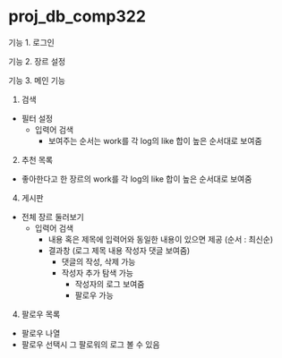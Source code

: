 # proj_db_comp322

기능 1. 로그인

기능 2. 장르 설정

기능 3. 메인 기능

1. 검색
- 필터 설정
   - 입력어 검색
      * 보여주는 순서는 work를 각 log의 like 합이 높은 순서대로 보여줌
2. 추천 목록 
- 좋아한다고 한 장르의 work를 각 log의 like 합이 높은 순서대로 보여줌
4. 게시판
- 전체 장르 둘러보기
   - 입력어 검색
      - 내용 혹은 제목에 입력어와 동일한 내용이 있으면 제공 (순서 : 최신순)
      - 결과창 (로그 제목 내용 작성자 댓글 보여줌)
         - 댓글의 작성, 삭제 가능
         - 작성자 추가 탐색 가능
            - 작성자의 로그 보여줌
            - 팔로우 가능
4. 팔로우 목록
- 팔로우 나열
- 팔로우 선택시 그 팔로워의 로그 볼 수 있음
